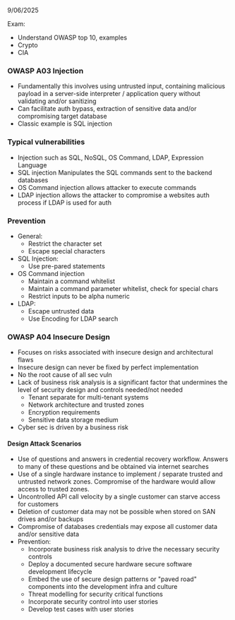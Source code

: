 
9/06/2025

Exam:
- Understand OWASP top 10, examples
- Crypto
- CIA

### OWASP A03 Injection

- Fundamentally this involves using untrusted input, containing malicious payload in a server-side interpreter / application query without validating and/or sanitizing 
- Can facilitate auth bypass, extraction of sensitive data and/or compromising target database
- Classic example is SQL injection


### Typical vulnerabilities

- Injection such as SQL, NoSQL, OS Command, LDAP, Expression Language
- SQL injection Manipulates the SQL commands sent to the backend databases
- OS Command injection allows attacker to execute commands
- LDAP injection allows the attacker to compromise a websites auth process if LDAP is used for auth

### Prevention

- General:
	- Restrict the character set
	- Escape special characters
- SQL Injection:
	- Use pre-pared statements
- OS Command injection
	- Maintain a command whitelist
	- Maintain a command parameter whitelist, check for special chars
	- Restrict inputs to be alpha numeric
- LDAP:
	- Escape untrusted data
	- Use Encoding for LDAP search


### OWASP A04 Insecure Design

- Focuses on risks associated with insecure design and architectural flaws
- Insecure design can never be fixed by perfect implementation
- No the root cause of all sec vuln
- Lack of business risk analysis is a significant factor that undermines the level of security design and controls needed/not needed
	- Tenant separate for multi-tenant systems
	- Network architecture and trusted zones
	- Encryption requirements
	- Sensitive data storage medium
- Cyber sec is driven by a business risk

#### Design Attack Scenarios

- Use of questions and answers in credential recovery workflow. Answers to many of these questions and be obtained via internet searches
- Use of a single hardware instance to implement / separate trusted and untrusted network zones. Compromise of the hardware would allow access to trusted zones.
- Uncontrolled API call velocity by a single customer can starve access for customers
- Deletion of customer data may not be possible when stored on SAN drives and/or backups
- Compromise of databases credentials may expose all customer data and/or sensitive data
- Prevention:
	- Incorporate business risk analysis to drive the necessary security controls
	- Deploy a documented secure hardware secure software development lifecycle
	- Embed the use of secure design patterns or "paved road" components into the development infra and culture
	- Threat modelling for security critical functions
	- Incorporate security control into user stories
	- Develop test cases with user stories